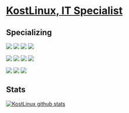 # [KostLinux, IT Specialist](https://github.com/KostLinux)

## Specializing

![](https://img.shields.io/badge/Administration-VMware-Ansible-informational?style=flat&logo=vmware&logoColor=white&color=e00909)
![](https://img.shields.io/badge/Administration-Ansible-informational?style=flat&logo=ansible&logoColor=white&color=e00909)
![](https://img.shields.io/badge/Administration-RedHat-informational?style=flat&logo=red-hat&logoColor=white&color=e00909)
![](https://img.shields.io/badge/Administration-Debian-informational?style=flat&logo=debian&logoColor=white&color=e00909)


![](https://img.shields.io/badge/Pentesting-Kali-informational?style=flat&logo=tails&logoColor=white&color=e00909)
![](https://img.shields.io/badge/Pentesting-SQLMap-informational?style=flat&logo=mysql&logoColor=white&color=e00909)
![](https://img.shields.io/badge/Pentesting-FileSystem-informational?style=flat&logo=mysql&logoColor=white&color=e00909)
![](https://img.shields.io/badge/Pentesting-MailServers-informational?style=flat&logo=roundcube&logoColor=white&color=e00909)

![](https://img.shields.io/badge/Development-PHP-informational?style=flat&logo=PHP&logoColor=white&color=e00909)
![](https://img.shields.io/badge/Development-Composer-informational?style=flat&logo=composer&logoColor=white&color=e00909)
![](https://img.shields.io/badge/Development-Bash-informational?style=flat&logo=gnu-bash&logoColor=white&color=e00909)


## Stats

[![KostLinux github stats](https://github-readme-stats.vercel.app/api?username=KostLinux&theme=tokyonight&show_icons=true&line_height=40)](https://github.com/anuraghazra/github-readme-stats)
